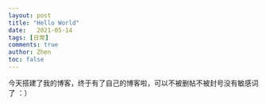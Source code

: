 ```yaml
---
layout: post
title: "Hello World"
date:   2021-05-14
tags: [日常]
comments: true
author: Zhen
toc: false
---
```


今天搭建了我的博客，终于有了自己的博客啦，可以不被删帖不被封号没有敏感词了 ：）
